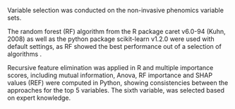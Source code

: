 Variable selection was conducted on the non-invasive phenomics variable sets. 

The random forest (RF) algorithm from the R package caret v6.0-94 (Kuhn, 2008) as well as the python package scikit-learn v1.2.0 were used with default settings, as RF showed the best performance out of a selection of algorithms .

Recursive feature elimination was applied in R and multiple importance scores, including mutual information, Anova, RF importance and SHAP values (REF) were computed in Python, showing consistencies between the approaches for the top 5 variables. The sixth variable, was selected based on expert knowledge.

